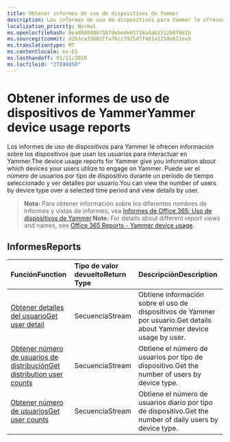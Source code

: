 ```yaml
---
title: Obtener informes de uso de dispositivos de Yammer
description: Los informes de uso de dispositivos para Yammer le ofrecen información sobre los dispositivos que usan los usuarios para interactuar en Yammer. Puede ver el número de usuarios por tipo de dispositivo durante un período de tiempo seleccionado y ver detalles por usuario.
localization_priority: Normal
ms.openlocfilehash: 8ead8d84007507debede65716a4ab1512b0f0d1b
ms.sourcegitcommit: d2b3ca32602ffa76cc7925d7f4d1e2258e611ea5
ms.translationtype: MT
ms.contentlocale: es-ES
ms.lasthandoff: 01/11/2019
ms.locfileid: "27894050"
---
```

# <a name="yammer-device-usage-reports"></a><span data-ttu-id="5f211-104">Obtener informes de uso de dispositivos de Yammer</span><span class="sxs-lookup"><span data-stu-id="5f211-104">Yammer device usage reports</span></span>

<span data-ttu-id="5f211-105">Los informes de uso de dispositivos para Yammer le ofrecen información sobre los dispositivos que usan los usuarios para interactuar en Yammer.</span><span class="sxs-lookup"><span data-stu-id="5f211-105">The device usage reports for Yammer give you information about which devices your users utilize to engage on Yammer.</span></span> <span data-ttu-id="5f211-106">Puede ver el número de usuarios por tipo de dispositivo durante un período de tiempo seleccionado y ver detalles por usuario.</span><span class="sxs-lookup"><span data-stu-id="5f211-106">You can view the number of users by device type over a selected time period and view details by user.</span></span>

> <span data-ttu-id="5f211-107">**Nota:** Para obtener información sobre los diferentes nombres de informes y vistas de informes, vea [Informes de Office 365: Uso de dispositivos de Yammer](https://support.office.com/client/Yammer-device-usage-b793ffdd-effa-43d0-849a-b1ca2e899f38).</span><span class="sxs-lookup"><span data-stu-id="5f211-107">**Note:** For details about different report views and names, see [Office 365 Reports - Yammer device usage](https://support.office.com/client/Yammer-device-usage-b793ffdd-effa-43d0-849a-b1ca2e899f38).</span></span>

## <a name="reports"></a><span data-ttu-id="5f211-108">Informes</span><span class="sxs-lookup"><span data-stu-id="5f211-108">Reports</span></span>

| <span data-ttu-id="5f211-109">Función</span><span class="sxs-lookup"><span data-stu-id="5f211-109">Function</span></span>                                 | <span data-ttu-id="5f211-110">Tipo de valor devuelto</span><span class="sxs-lookup"><span data-stu-id="5f211-110">Return Type</span></span> | <span data-ttu-id="5f211-111">Descripción</span><span class="sxs-lookup"><span data-stu-id="5f211-111">Description</span></span>                              |
| :--------------------------------------- | :---------- | :--------------------------------------- |
| [<span data-ttu-id="5f211-112">Obtener detalles del usuario</span><span class="sxs-lookup"><span data-stu-id="5f211-112">Get user detail</span></span>](../api/reportroot-getyammerdeviceusageuserdetail.md) | <span data-ttu-id="5f211-113">Secuencia</span><span class="sxs-lookup"><span data-stu-id="5f211-113">Stream</span></span>      | <span data-ttu-id="5f211-114">Obtiene información sobre el uso de dispositivos de Yammer por usuario.</span><span class="sxs-lookup"><span data-stu-id="5f211-114">Get details about Yammer device usage by user.</span></span> |
| [<span data-ttu-id="5f211-115">Obtener número de usuarios de distribución</span><span class="sxs-lookup"><span data-stu-id="5f211-115">Get distribution user counts</span></span>](../api/reportroot-getyammerdeviceusagedistributionusercounts.md) | <span data-ttu-id="5f211-116">Secuencia</span><span class="sxs-lookup"><span data-stu-id="5f211-116">Stream</span></span>      | <span data-ttu-id="5f211-117">Obtiene el número de usuarios por tipo de dispositivo.</span><span class="sxs-lookup"><span data-stu-id="5f211-117">Get the number of users by device type.</span></span>  |
| [<span data-ttu-id="5f211-118">Obtener número de usuarios</span><span class="sxs-lookup"><span data-stu-id="5f211-118">Get user counts</span></span>](../api/reportroot-getyammerdeviceusageusercounts.md) | <span data-ttu-id="5f211-119">Secuencia</span><span class="sxs-lookup"><span data-stu-id="5f211-119">Stream</span></span>      | <span data-ttu-id="5f211-120">Obtiene el número de usuarios diario por tipo de dispositivo.</span><span class="sxs-lookup"><span data-stu-id="5f211-120">Get the number of daily users by device type.</span></span> |
